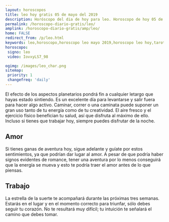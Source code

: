 ```yaml
---
layout: horoscopos
title: leo hoy gratis 05 de mayo del 2019 
description: Horóscopo del dia de hoy para leo. Horoscopo de hoy 05 de mayo del 2019. Las predicciones de amor, trabajo, vida personal gratis.
permalink: /horoscopo-diario-gratis/leo/
amplink: /horoscopo-diario-gratis/amp/leo/
home: FALSE
redirect_from: /p/leo.html
keywords: leo,horoscopo,horoscopo leo mayo 2019,horoscopo leo hoy,tarot leo mayo 2019,horoscopo leo,tarot leo hoy,horoscopo de hoy,horoscopo diario,tarot del amor,horoscopo de hoy leo,horoscopo diario del tarot, Horoscopo de hoy leo 05 de mayo del 2019,horóscopo del día,signos zodiacales 2019, el horoscopo de hoy
horoscopo:
 signo: leo
 video: IovxyLS7_98

ogimg: /images/leo_char.png
sitemap:
 priority: 1
 changefreq: 'daily'
---
```



El efecto de los aspectos planetarios pondrá fin a cualquier letargo que hayas estado sintiendo. Es un excelente día para levantarse y salir fuera para hacer algo activo. Caminar, correr o una caminata puede suponer un gran uso tanto de tu energía como de tu creatividad. El aire fresco y el ejercicio físico benefician tu salud, así que disfruta al máximo de ello. Incluso si tienes que trabajar hoy, siempre puedes disfrutar de la noche.

## Amor

Si tienes ganas de aventura hoy, sigue adelante y guíate por estos sentimientos, ya que podrían dar lugar al amor. A pesar de que podría haber signos evidentes de romance, tener una aventura por lo menos conseguirá que la energía se mueva y esto te podría traer el amor antes de lo que piensas.

## Trabajo

La estrella de la suerte te acompañará durante las próximas tres semanas. Estarás en el lugar y en el momento correcto para triunfar, sólo debes seguir tu corazón. No te resultará muy difícil; tu intuición te señalará el camino que debes tomar.